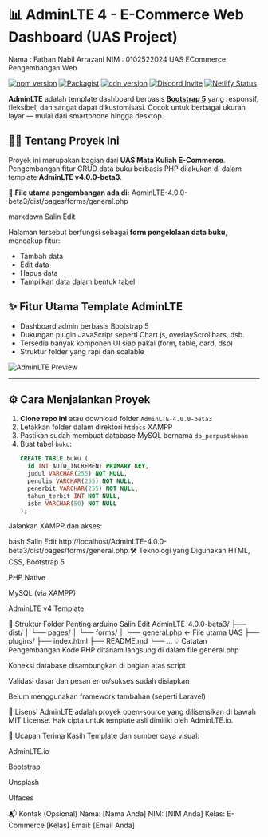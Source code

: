 # 📊 AdminLTE 4 - E-Commerce Web Dashboard (UAS Project)
Nama : Fathan Nabil Arrazani
NIM : 0102522024
UAS ECommerce Pengembangan Web

[![npm version](https://img.shields.io/npm/v/admin-lte/latest.svg)](https://www.npmjs.com/package/admin-lte)
[![Packagist](https://img.shields.io/packagist/v/almasaeed2010/adminlte.svg)](https://packagist.org/packages/almasaeed2010/adminlte)
[![cdn version](https://data.jsdelivr.com/v1/package/npm/admin-lte/badge)](https://www.jsdelivr.com/package/npm/admin-lte)
[![Discord Invite](https://img.shields.io/badge/discord-join%20now-green)](https://discord.gg/jfdvjwFqfz)
[![Netlify Status](https://api.netlify.com/api/v1/badges/1277b36b-08f3-43fa-826a-4b4d24614b3c/deploy-status)](https://app.netlify.com/sites/adminlte-v4/deploys)

**AdminLTE** adalah template dashboard berbasis **[Bootstrap 5](https://getbootstrap.com/)** yang responsif, fleksibel, dan sangat dapat dikustomisasi. Cocok untuk berbagai ukuran layar — mulai dari smartphone hingga desktop.

## 🧑‍🎓 Tentang Proyek Ini

Proyek ini merupakan bagian dari **UAS Mata Kuliah E-Commerce**. Pengembangan fitur CRUD data buku berbasis PHP dilakukan di dalam template **AdminLTE v4.0.0-beta3**.

🔧 **File utama pengembangan ada di:**
AdminLTE-4.0.0-beta3/dist/pages/forms/general.php

markdown
Salin
Edit

Halaman tersebut berfungsi sebagai **form pengelolaan data buku**, mencakup fitur:
- Tambah data
- Edit data
- Hapus data
- Tampilkan data dalam bentuk tabel

## ✨ Fitur Utama Template AdminLTE

- Dashboard admin berbasis Bootstrap 5
- Dukungan plugin JavaScript seperti Chart.js, overlayScrollbars, dsb.
- Tersedia banyak komponen UI siap pakai (form, table, card, dsb)
- Struktur folder yang rapi dan scalable

![AdminLTE Preview](https://adminlte.io/AdminLTE3.png "AdminLTE Presentation")

---

## ⚙️ Cara Menjalankan Proyek

1. **Clone repo ini** atau download folder `AdminLTE-4.0.0-beta3`
2. Letakkan folder dalam direktori `htdocs` XAMPP
3. Pastikan sudah membuat database MySQL bernama `db_perpustakaan`
4. Buat tabel `buku`:
   ```sql
   CREATE TABLE buku (
     id INT AUTO_INCREMENT PRIMARY KEY,
     judul VARCHAR(255) NOT NULL,
     penulis VARCHAR(255) NOT NULL,
     penerbit VARCHAR(255) NOT NULL,
     tahun_terbit INT NOT NULL,
     isbn VARCHAR(50) NOT NULL
   );
Jalankan XAMPP dan akses:

bash
Salin
Edit
http://localhost/AdminLTE-4.0.0-beta3/dist/pages/forms/general.php
🛠️ Teknologi yang Digunakan
HTML, CSS, Bootstrap 5

PHP Native

MySQL (via XAMPP)

AdminLTE v4 Template

📁 Struktur Folder Penting
arduino
Salin
Edit
AdminLTE-4.0.0-beta3/
├── dist/
│   └── pages/
│       └── forms/
│           └── general.php   ← File utama UAS
├── plugins/
├── index.html
├── README.md
└── ...
💡 Catatan Pengembangan
Kode PHP ditanam langsung di dalam file general.php

Koneksi database disambungkan di bagian atas script

Validasi dasar dan pesan error/sukses sudah disiapkan

Belum menggunakan framework tambahan (seperti Laravel)

📌 Lisensi
AdminLTE adalah proyek open-source yang dilisensikan di bawah MIT License. Hak cipta untuk template asli dimiliki oleh AdminLTE.io.

🙏 Ucapan Terima Kasih
Template dan sumber daya visual:

AdminLTE.io

Bootstrap

Unsplash

UIfaces

📬 Kontak (Opsional)
Nama: [Nama Anda]
NIM: [NIM Anda]
Kelas: E-Commerce [Kelas]
Email: [Email Anda]

